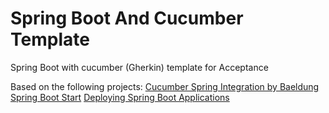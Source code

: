 # Spring Boot And Cucumber Template

Spring Boot with cucumber (Gherkin) template for Acceptance


Based on the following projects:
[Cucumber Spring Integration by Baeldung](http://www.baeldung.com/cucumber-spring-integration)
[Spring Boot Start](http://start.spring.io/)
[Deploying Spring Boot Applications](https://spring.io/blog/2014/03/07/deploying-spring-boot-applications)